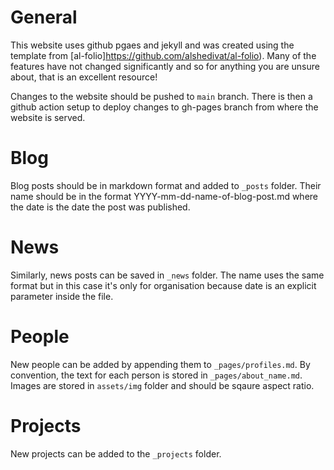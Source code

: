 # General

This website uses github pgaes and jekyll and was created using the template from [al-folio]https://github.com/alshedivat/al-folio). Many of the features have not changed significantly and so for anything you are unsure about, that is an excellent resource!

Changes to the website should be pushed to `main` branch. There is then a github action setup to deploy changes to gh-pages branch from where the website is served.

# Blog

Blog posts should be in markdown format and added to `_posts` folder. Their name should be in the format YYYY-mm-dd-name-of-blog-post.md where the date is the date the post was published. 

# News

Similarly, news posts can be saved in `_news` folder. The name uses the same format but in this case it's only for organisation because date is an explicit parameter inside the file.

# People

New people can be added by appending them to `_pages/profiles.md`. By convention, the text for each person is stored in `_pages/about_name.md`. Images are stored in `assets/img` folder and should be sqaure aspect ratio.

# Projects

New projects can be added to the `_projects` folder.